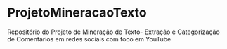 # ProjetoMineracaoTexto
Repositório do Projeto de Mineração de Texto- Extração e Categorização de Comentários em redes sociais com foco em YouTube
